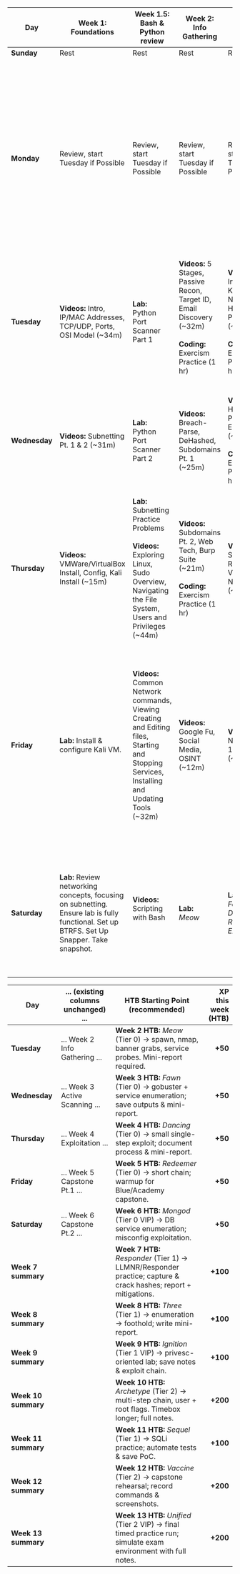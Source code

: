 

| **Day**       | **Week 1: Foundations**                                                                                                                   | **Week 1.5: Bash & Python review**                                                                                                                     | **Week 2: Info Gathering**                                                                                                    | **Week 3: Active Scanning**                                                                               | **Week 4: Exploitation**                                                                                                      | **Week 5: Capstone Pt. 1**                                                                  | **Week 6: Capstone Pt. 2 & AD Intro**                         | **Week 7: AD Lab & Blackpearl**                                                                                                                                                                                              | **Week 8: AD Initial Access**                                                                 | **Week 9: AD PrivEsc**                                                                 | **Week 10: Domain Dominance**                                                                   | **Week 11: Web App Attacks**                                                                                                                | **Week 12: Final Review**                                                                                          | **Week 13: SIT CERT TEST**                                                                                                                                                                                                        |
| ------------- | ----------------------------------------------------------------------------------------------------------------------------------------- | ------------------------------------------------------------------------------------------------------------------------------------------------------ | ----------------------------------------------------------------------------------------------------------------------------- | --------------------------------------------------------------------------------------------------------- | ----------------------------------------------------------------------------------------------------------------------------- | ------------------------------------------------------------------------------------------- | ------------------------------------------------------------- | ---------------------------------------------------------------------------------------------------------------------------------------------------------------------------------------------------------------------------- | --------------------------------------------------------------------------------------------- | -------------------------------------------------------------------------------------- | ----------------------------------------------------------------------------------------------- | ------------------------------------------------------------------------------------------------------------------------------------------- | ------------------------------------------------------------------------------------------------------------------ | --------------------------------------------------------------------------------------------------------------------------------------------------------------------------------------------------------------------------------- |
| **Sunday**    | Rest                                                                                                                                      | Rest                                                                                                                                                   | Rest                                                                                                                          | Rest                                                                                                      | Rest                                                                                                                          | Rest                                                                                        | Rest                                                          | Rest                                                                                                                                                                                                                         | Rest                                                                                          | Rest                                                                                   | Rest                                                                                            | Rest                                                                                                                                        | Rest                                                                                                               | Rest                                                                                                                                                                                                                              |
| **Monday**    | Review, start Tuesday if Possible                                                                                                         | Review, start Tuesday if Possible                                                                                                                      | Review, start Tuesday if Possible                                                                                             | Review, start Tuesday if Possible                                                                         | Review, start Tuesday if Possible                                                                                             | Review, start Tuesday if Possible<br><br>**Videos:** Capstone Intro, Blue Setup             | **Videos:** AD Overview, Physical & Logical Components (~15m) | Review, start Tuesday if Possible                                                                                                                                                                                            | Review, start Tuesday if Possible                                                             | **Mini-report write-up:** AD chain so far                                              | Review, start Tuesday if Possible                                                               | Review, start Tuesday if Possible                                                                                                           | Review, start Tuesday if Possible                                                                                  | **Linux Review Day**<br><br>Re-exploit Kioptrix (manual + Metasploit) → enumerate with `enum4linux` + manual checks (SUID, services, cron jobs) → brute-force with Hydra → re-run Academy/Dev Linux targets and escalate manually |
| **Tuesday**   | **Videos:** Intro, IP/MAC Addresses, TCP/UDP, Ports, OSI Model (~34m)                                                                     | **Lab:**<br>Python Port Scanner Part 1                                                                                                                 | **Videos:** 5 Stages, Passive Recon, Target ID, Email Discovery (~32m)<br><br>**Coding:**<br>Exercism Practice (1 hr)<br><br> | **Videos:** Install Kioptrix, Nmap, HTTP Enum Pt. 1 (~41m)<br><br>**Coding:**<br>Exercism Practice (1 hr) | **Videos:** Shells, Payloads, Metasploit, Manual Exploit (~31m)<br><br>**Coding:**<br>Exercism Practice (1 hr)<br>            | **Lab:**<br>Attempt to root Blue on your own.                                               | **Lab:** Attempt to root Butler                               | **Lab:** Attempt to root Blackpearl                                                                                                                                                                                          | **Videos:** Intro, LLMNR Poisoning (Overview, Lab, Mitigation) (~22m)                         | **Videos:** Domain Enum (ldapdomaindump, Bloodhound, etc.) (~29m)                      | **Videos:** Mimikatz, Attack Strategies, Dumping NTDS.dit (~29m)                                | **Videos:** Web Enum, SQLi Intro & UNION (~49m)                                                                                             | **Videos:** Web Capstone, Wireless Pen Testing (~42m)                                                              | **AD Review Day**<br>Rerun LLMNR → SMB Relay → BloodHound → Kerberoast → Mimikatz chain                                                                                                                                           |
| **Wednesday** | **Videos:** Subnetting Pt. 1 & 2 (~31m)                                                                                                   | **Lab:**<br>Python Port Scanner Part 2                                                                                                                 | **Videos:** Breach-Parse, DeHashed, Subdomains Pt. 1 (~25m)                                                                   | **Videos:** HTTP Enum Pt. 2, SMB Enum (~29m)<br><br>**Coding:**<br>Exercism Practice (1 hr)<br>           | **Videos:** Brute Force, Credential Stuffing, Notes (~25m)                                                                    | **Videos:** Blue Walkthrough<br>(~27m)<br><br>**Lab:** Attempt to root Academy on your own. | **Lab:**<br>Continue Butler if needed / review notes.         | **Lab:** Attempt to root Blackpearl                                                                                                                                                                                          | **Videos:** SMB Relay (Overview, Lab, Defenses) (~20m)                                        | **Videos:** Pass Attacks (Overview, Walkthrough, Dumping) (~32m)                       | **Videos:** Golden Ticket Attacks, ZeroLogon (~20m)                                             | **Videos:** SQLi Blind Pt. 1 & 2, Challenge (~28m)<br><br>**Coding:**<br>Automate SQLi UNION test payloads (or similar python mini project) | **Videos:** Legal Docs, Report Writing (~18m)                                                                      | **Web Review Day**<br><br>SQLi → XSS → upload vuln                                                                                                                                                                                |
| **Thursday**  | **Videos:** VMWare/VirtualBox Install, Config, Kali Install (~15m)                                                                        | **Lab:**<br>Subnetting Practice Problems<br><br>**Videos:**<br>Exploring Linux, Sudo Overview, Navigating the File System, Users and Privileges (~44m) | **Videos:** Subdomains Pt. 2, Web Tech, Burp Suite (~21m)<br><br>**Coding:**<br>Exercism Practice (1 hr)                      | **Videos:** SSH Enum, Researching Vulns, Notes (~22m)                                                     | **Lab:** Exploit Kioptrix with Metasploit.<br>                                                                                | **Lab:** Continue attempting to root Academy on your own.                                   | **Lab:**<br>Continue Butler if needed / review notes.         | **Lab:** Attempt to root Blackpearl                                                                                                                                                                                          | **Videos:** Gaining Shell, IPv6 Attacks Overview (~18m)                                       | **Videos:** Kerberoasting, Token Impersonation (~23m)                                  | **Videos:** PrintNightmare, AD Case Studies (~35m)                                              | **Videos:** XSS, Command Injection (~42m)                                                                                                   | **Videos:** Reviewing a Real Report, Career Advice (~31m)                                                          | Engagement Day 1                                                                                                                                                                                                                  |
| **Friday**    | **Lab:** Install & configure Kali VM.                                                                                                     | **Videos:**<br>Common Network commands, Viewing Creating and Editing files, Starting and Stopping Services, Installing and Updating Tools (~32m)       | **Videos:** Google Fu, Social Media, OSINT (~12m)                                                                             | **Videos:** Nessus Pt. 1 & 2 (~17m)                                                                       | **Lab:** Find public script & attempt manual exploit of Kioptrix.                                                             | **Videos:** Academy Walkthrough (~47m)<br><br>**Lab:**<br>Attempt to Root Dev on your own   | **Videos:** Butler Walkthrough (~36m)                         | **Videos:**<br>Blackpearl Walkthrough (~24m)<br><br>**Videos:** Lab Overview (~12m)<br><br>**Videos:** Cloud Alt, ISOs, DC Setup (~25m)<br><br>**Lab:** Begin building the AD lab. Install Windows Server and promote to DC. | **Videos:** IPv6 Lab/Defenses, Passback, Strategy (~23m)                                      | **Videos:** LNK Files, GPP/cPassword Attacks (~12m)                                    | **Videos:** Post Exploitation (File Transfers, Access, Pivot, Cleanup) (~21m)                   | **Videos:** Insecure File Upload, Attacking Auth (~47m)                                                                                     | **Lab:** Complete Web App Capstone challenge.                                                                      | Engagement Day 2                                                                                                                                                                                                                  |
| **Saturday**  | **Lab:** Review networking concepts, focusing on subnetting. Ensure lab is fully functional. Set up BTRFS. Set Up Snapper. Take snapshot. | **Videos:** Scripting with Bash<br><br>                                                                                                                | **Lab:** <br>*Meow*<br>                                                                                                       | **Lab:** <br>*Fawn*<br>*Dancing*<br>*Redeemer*<br>*Explosion*<br>                                         | **Lab:**<br>*Preignition*<br>*Mongod*<br>*Synced*<br><br>OR<br><br>Practice brute-force attacks with Hydra. Review all notes. | **Videos:** Dev Walkthrough (~25m)                                                          | **Lab:** Review Butler & AD notes.                            | **Lab:** Finish building AD lab: configure workstations, create users/OUs, join machines to domain. Create snapshots.                                                                                                        | **Lab:** Practice LLMNR Poisoning with Responder & crack hashes. Execute an SMB Relay attack. | **Lab:** Run Bloodhound & find attack paths. Practice Pass-the-Hash and Kerberoasting. | **Lab:** Use Mimikatz. Dump NTDS.dit & crack hashes. Create a Golden Ticket. Practice pivoting. | **Lab:** Set up web app environment. Systematically exploit SQLi, XSS, and Command Injection vulns.                                         | **Lab:** Full review day. Re-run the entire AD attack chain. Re-do your weakest web app labs. Draft a mock report. | Reporting Day 1 - Drafting<br><br><br>**Sunday**<br>Reporting Day 2 - Revisal, edits, submission                                                                                                                                  |


| **Day**             | ... (existing columns unchanged) ... | **HTB Starting Point (recommended)**                                                                           | **XP this week (HTB)** |
| ------------------- | ------------------------------------ | -------------------------------------------------------------------------------------------------------------- | ---------------------: |
| **Tuesday**         | ... Week 2 Info Gathering ...        | **Week 2 HTB:** *Meow* (Tier 0) → spawn, nmap, banner grabs, service probes. Mini-report required.             |                **+50** |
| **Wednesday**       | ... Week 3 Active Scanning ...       | **Week 3 HTB:** *Fawn* (Tier 0) → gobuster + service enumeration; save outputs & mini-report.                  |                **+50** |
| **Thursday**        | ... Week 4 Exploitation ...          | **Week 4 HTB:** *Dancing* (Tier 0) → small single-step exploit; document process & mini-report.                |                **+50** |
| **Friday**          | ... Week 5 Capstone Pt.1 ...         | **Week 5 HTB:** *Redeemer* (Tier 0) → short chain; warmup for Blue/Academy capstone.                           |                **+50** |
| **Saturday**        | ... Week 6 Capstone Pt.2 ...         | **Week 6 HTB:** *Mongod* (Tier 0 VIP) → DB service enumeration; misconfig exploitation.                        |                **+50** |
| **Week 7 summary**  |                                      | **Week 7 HTB:** *Responder* (Tier 1) → LLMNR/Responder practice; capture & crack hashes; report + mitigations. |               **+100** |
| **Week 8 summary**  |                                      | **Week 8 HTB:** *Three* (Tier 1) → enumeration → foothold; write mini-report.                                  |               **+100** |
| **Week 9 summary**  |                                      | **Week 9 HTB:** *Ignition* (Tier 1 VIP) → privesc-oriented lab; save notes & exploit chain.                    |               **+100** |
| **Week 10 summary** |                                      | **Week 10 HTB:** *Archetype* (Tier 2) → multi-step chain, user + root flags. Timebox longer; full notes.       |               **+200** |
| **Week 11 summary** |                                      | **Week 11 HTB:** *Sequel* (Tier 1) → SQLi practice; automate tests & save PoC.                                 |               **+100** |
| **Week 12 summary** |                                      | **Week 12 HTB:** *Vaccine* (Tier 2) → capstone rehearsal; record commands & screenshots.                       |               **+200** |
| **Week 13 summary** |                                      | **Week 13 HTB:** *Unified* (Tier 2 VIP) → final timed practice run; simulate exam environment with full notes. |               **+200** |

